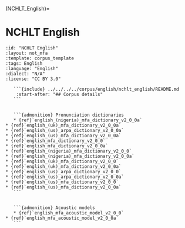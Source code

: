 
(NCHLT_English)=
# NCHLT English

``````{corpus} NCHLT English
:id: "NCHLT English"
:layout: not_mfa
:template: corpus_template
:tags: English
:language: "English"
:dialect: "N/A"
:license: "CC BY 3.0"

   ```{include} ../../../../corpus/english/nchlt_english/README.md
    :start-after: "## Corpus details"
   ```


   ```{admonition} Pronunciation dictionaries
   * {ref}`english_(nigeria)_mfa_dictionary_v2_0_0a`
* {ref}`english_(uk)_mfa_dictionary_v2_0_0a`
* {ref}`english_(us)_arpa_dictionary_v2_0_0a`
* {ref}`english_(us)_mfa_dictionary_v2_0_0a`
* {ref}`english_mfa_dictionary_v2_0_0`
* {ref}`english_mfa_dictionary_v2_0_0a`
* {ref}`english_(nigeria)_mfa_dictionary_v2_0_0`
* {ref}`english_(nigeria)_mfa_dictionary_v2_0_0a`
* {ref}`english_(uk)_mfa_dictionary_v2_0_0`
* {ref}`english_(uk)_mfa_dictionary_v2_0_0a`
* {ref}`english_(us)_arpa_dictionary_v2_0_0`
* {ref}`english_(us)_arpa_dictionary_v2_0_0a`
* {ref}`english_(us)_mfa_dictionary_v2_0_0`
* {ref}`english_(us)_mfa_dictionary_v2_0_0a`
   ```


   ```{admonition} Acoustic models
   * {ref}`english_mfa_acoustic_model_v2_0_0`
* {ref}`english_mfa_acoustic_model_v2_0_0a`
   ```
``````
